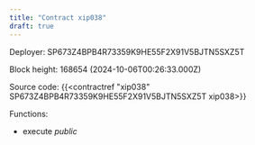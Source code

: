 ```yaml
---
title: "Contract xip038"
draft: true
---
```

Deployer: SP673Z4BPB4R73359K9HE55F2X91V5BJTN5SXZ5T


 



Block height: 168654 (2024-10-06T00:26:33.000Z)

Source code: {{<contractref "xip038" SP673Z4BPB4R73359K9HE55F2X91V5BJTN5SXZ5T xip038>}}

Functions:

* execute _public_
